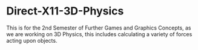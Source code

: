 # Direct-X11-3D-Physics
This is for the 2nd Semester of Further Games and Graphics Concepts, as we are working on 3D Physics, this includes calculating a variety of forces acting upon objects.
